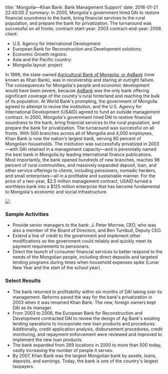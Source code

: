 
title: 'Mongolia—Khan Bank: Bank Management Support'
date: 2016-01-21 22:40:00 Z
summary: In 2000, Mongolia's government hired DAI to restore financial soundness to
  the bank, bring financial services to the rural population, and prepare the bank
  for privatization. The turnaround was successful on all fronts.
contract-start-year: 2003
contract-end-year: 2006
client:
- U.S. Agency for International Development
- European Bank for Reconstruction and Development
solutions:
- Economic Growth
regions:
- Asia and the Pacific
country:
- Mongolia
layout: project


In 1999, the state-owned [Agricultural Bank of Mongolia, or AgBank](https://cdn.knightlab.com/libs/timeline3/latest/embed/index.html?source=1akaSFOqjWaQdClEsBv_I-TROc6SekbAnVJJAXiifct4&font=Default&lang=en&hash_bookmark=true&initial_zoom=2#event-the-khan-bank-story) (now known as Khan Bank), was in receivership and staring at outright failure. The consequences for Mongolia's people and economic development would have been severe, because [AgBank](http://www.khanbank.com/mn.html) was the only bank offering significant coverage of the country's rural hinterland and reaching the bulk of its population. At World Bank's prompting, the government of Mongolia agreed to attempt to revive the institution, and the U.S. Agency for International Development (USAID) agreed to fund an outside management contract. In 2000, Mongolia's government hired DAI to restore financial soundness to the bank, bring financial services to the rural population, and prepare the bank for privatization. The turnaround was successful on all fronts. With 500 branches across all of Mongolia and 4,000 employees, Khan Bank is now the nation's largest bank, serving 80 percent of Mongolian households. The institution was successfully privatized in 2003—with DAI retained in a management capacity—and is perennially named the best bank in Mongolia by leading international finance publications. Most importantly, the bank opened hundreds of new branches, reaches 98 percent of rural communities, and massively expanded deposit, loan, and other service offerings to clients, including pensioners, nomadic herders, and small enterprises—all in a profitable and sustainable manner. For the price of a two-year, $2.5 million management contract, USAID turned a worthless bank into a $125 million enterprise that has become fundamental to Mongolia's economic and social infrastructure.

![][2]

### Sample Activities

* Provide senior managers to the bank: J. Peter Morrow, CEO, who was also a member of the Board of Directors, and Ben Turnbull, Deputy CEO.
* Extend a line of credit to the government and implement other modifications so the government could reliably and quickly meet its payment requirements to pensioners.
* Direct the launch of consumer financial services to better respond to the needs of the Mongolian people, including direct deposits and targeted lending programs during times when household expenses spike (Lunar New Year and the start of the school year).

### Select Results

* The bank returned to profitability within six months of DAI taking over its management. Reforms paved the way for the bank's privatization in 2003 when it was renamed Khan Bank. The new, foreign owners kept DAI as its manager.
* From 2003 to 2006, the European Bank for Reconstruction and Development contracted DAI to review the design of Ag Bank's existing lending operations to incorporate new loan products and procedures. Additionally, credit application analysis, disbursement procedures, credit monitoring, and repayment enforcement were reviewed and improved to implement the new loan products.
* The bank expanded from 269 locations in 2000 to more than 500 today, vastly increasing the number of people it serves.
* By 2007, Khan Bank was the largest Mongolian bank by assets, loans, deposits, and earnings. Today, the bank is one of the country's largest taxpayers.

[2]: https://assetify-dai.com/projects/KhanBank_0.jpg
